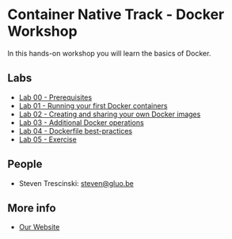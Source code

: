 # Container Native Track - Docker Workshop

In this hands-on workshop you will learn the basics of Docker.

## Labs

* [Lab 00 - Prerequisites](lab-00)
* [Lab 01 - Running your first Docker containers](lab-01)
* [Lab 02 - Creating and sharing your own Docker images](lab-02)
* [Lab 03 - Additional Docker operations](lab-03)
* [Lab 04 - Dockerfile best-practices](lab-04)
* [Lab 05 - Exercise](lab-05)

## People 

* Steven Trescinski: steven@gluo.be

## More info 

* [Our Website](http://www.gluo.be)
